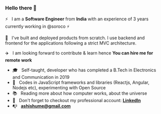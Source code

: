### Hello there 👋

<!--
**ashish_debnath** is a ✨ _special_ ✨ repository because its `README.md` (this file) appears on your GitHub profile.
-->

:zap: &nbsp; I am a **Software Engineer** from **India** with an experience of 3 years currently working in @soroco
:zap:

:rocket: &nbsp; I've built and deployed products from scratch. I use backend and frontend for the applications following a strict MVC architecture.

:airplane: &nbsp; I am looking forward to contribute & learn hence **You can hire me for remote work**

<!--- :briefcase: &nbsp; Do read my resume here: **[resume link](https://drive.google.com/file/d/1UbHu15vhSEjiqfyLlLYE-4LOOIA2PUyt/view?usp=sharing)** -->
- :mortar_board: &nbsp; Self-taught, developer who has completed a B.Tech in Electronics and Communication in 2019
- :telescope: &nbsp; Codes in JavaScript frameworks and libraries (Reactjs, Angular, Nodejs etc), experimenting with Open Source
- :books: &nbsp; Reading more about how computer works, about the universe
- :tada: &nbsp; Don't forget to checkout my professional account: **[LinkedIn](https://linkedin.com/in/ashishume)**
- :mailbox_with_no_mail: &nbsp; **[ashishume@gmail.com](https://mail.google.com/mail/u/0/?view=cm&fs=1&tf=1&to=ashishume@gmail.com)**
